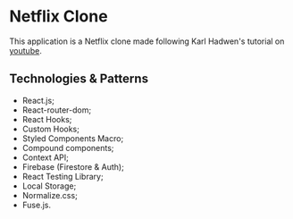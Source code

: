 # Netflix Clone

This application is a Netflix clone made following Karl Hadwen's tutorial on [youtube](https://www.youtube.com/watch?v=x_EEwGe-a9o&ab_channel=KarlHadwen). 

## Technologies & Patterns
- React.js;
- React-router-dom;
- React Hooks;
- Custom Hooks;
- Styled Components Macro;
- Compound components;
- Context API;
- Firebase (Firestore & Auth);
- React Testing Library;
- Local Storage;
- Normalize.css;
- Fuse.js.